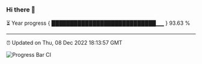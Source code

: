 ### Hi there 👋

⏳ Year progress { ████████████████████████████▁▁ } 93.63 %

---

⏰ Updated on Thu, 08 Dec 2022 18:13:57 GMT

![Progress Bar CI](https://github.com/liununu/liununu/workflows/Progress%20Bar%20CI/badge.svg)
